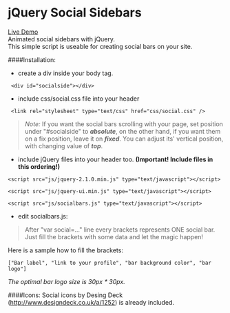 jQuery Social Sidebars
=============
[Live Demo](http://marta-daniel.hu/gitdemos/socialbars/demo.html)   
Animated social sidebars with jQuery.   
This simple script is useable for creating social bars on your site.

####Installation:

   - create a div inside your body tag.

```
 <div id="socialside"></div>
```

 - include css/social.css file into your header

```
 <link rel="stylesheet" type="text/css" href="css/social.css" />
```
>*Note:*
>If you want the social bars scrolling with your page, set position under "#socialside" to ***absolute***,
>on the other hand, if you want them on a fix position, leave it on ***fixed***.
>You can adjust its' vertical position, with changing value of ***top***.

 - include jQuery files into your header too.
     **(Important! Include files in this ordering!)**

``` 
<script src="js/jquery-2.1.0.min.js" type="text/javascript"></script>
```
```
<script src="js/jquery-ui.min.js" type="text/javascript"></script>
```
```
<script src="js/socialbars.js" type="text/javascript"></script>
```

 - edit socialbars.js:
        
>After "var social=..." line every brackets represents ONE social bar.   
Just fill the brackets with some data and let the magic happen!
        
Here is a sample how to fill the brackets:

```
["Bar label", "link to your profile", "bar background color", "bar logo"]
```
        
*The optimal bar logo size is 30px * 30px.*
        
####Icons:
Social icons by Desing Deck (http://www.designdeck.co.uk/a/1252) is already included.
        
